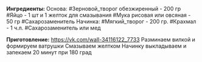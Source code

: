**Ингредиенты:**
Основа:
#Зерновой_творог обезжиренный - 200 гр
#Яйцо - 1 шт и 1 желток для смазывания
#Мука рисовая или овсяная - 50 гр
#Сахарозаменитель 
Начинка:
#Мягкий_творог - 200 гр.
#Крахмал - 1 ч.л.
#Сахарозаменитель или мед

**Приготовление:**
https://vk.com/wall-34116122_7733
Разминаем вилкой и формируем ватрушки 
Смазываем желтком
Начинку выкладываем и запекаем 20 минут при 180 град
